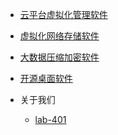 <!-- _navbar.md -->

* [云平台虚拟化管理软件](cloud_manager.md)
* [虚拟化网络存储软件](virtual_storage.md)
* [大数据压缩加密软件](bigdata.md)
* [开源桌面软件](desktop.md)

* 关于我们
  * [lab-401]()
